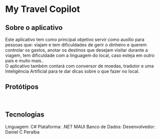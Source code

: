 # My Travel Copilot
## Sobre o aplicativo
Este aplicativo tem como principal objetivo servir como auxílio para pessoas que: viajam e tem dificuldades de gerir o dinheiro e querem controlar os gastos, anotar os destinos que desejam visitar durante a viagem, tem dificuldade com a linguagem do local, caso esteja em outro país e muito mais..
</br>
O aplicativo também contará com conversor de moedas, tradutor e uma Inteligência Artificial para te dar dicas sobre o que fazer no local.

## Protótipos
</br>

## Tecnologias
Linguagem: C#
Plataforma: .NET MAUI
Banco de Dados:
Desenvolvedor: Daniel C Peralba
